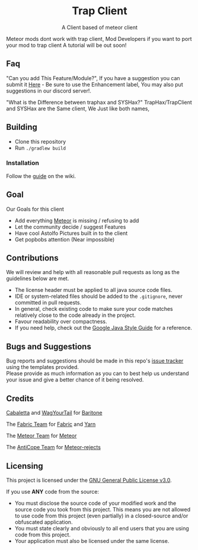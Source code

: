 
<p align="center">

</p>

<h1 align="center">Trap Client</h1>
<p align="center">A Client based of meteor client</p>

<div align="center">
    
</div>


Meteor mods dont work with trap client, Mod Developers if you want to port your mod to trap client
A tutorial will be out soon!



## Faq
"Can you add This Feature/Module?", If you have a suggestion you can submit it [Here](https://github.com/vincelmfao/trap-client/issues) -
Be sure to use the Enhancement label, You may also put suggestions in our discord server!.

"What is the Difference between traphax and SYSHax?" TrapHax/TrapClient and SYSHax are the Same client, We Just like both names,



## Building
- Clone this repository
- Run `./gradlew build`

### Installation
Follow the [guide](https://meteorclient.com/faq/installation) on the wiki.


## Goal
Our Goals for this client
- Add everything [Meteor](https://github.com/MeteorDevelopment/meteor-client) is missing / refusing to add
- Let the community decide / suggest Features
- Have cool Astolfo Pictures built in to the client
- Get popbobs attention (Near impossible)

## Contributions
We will review and help with all reasonable pull requests as long as the guidelines below are met.

- The license header must be applied to all java source code files.
- IDE or system-related files should be added to the `.gitignore`, never committed in pull requests.
- In general, check existing code to make sure your code matches relatively close to the code already in the project.
- Favour readability over compactness.
- If you need help, check out the [Google Java Style Guide](https://google.github.io/styleguide/javaguide.html) for a reference.

## Bugs and Suggestions
Bug reports and suggestions should be made in this repo's [issue tracker](https://github.com/vincelmfao/trap-client/issues) using the templates provided.  
Please provide as much information as you can to best help us understand your issue and give a better chance of it being resolved.



## Credits
[Cabaletta](https://github.com/cabaletta) and [WagYourTail](https://github.com/wagyourtail) for [Baritone](https://github.com/cabaletta/baritone)

The [Fabric Team](https://github.com/FabricMC) for [Fabric](https://github.com/FabricMC/fabric-loader) and [Yarn](https://github.com/FabricMC/yarn)

The [Meteor Team](https://github.com/meteordevelopment) for [Meteor](https://github.com/MeteorDevelopment/meteor-client)

The [AntiCope Team](https://github.com/AntiCope) for [Meteor-rejects](https://github.com/AntiCope/meteor-rejects)


## Licensing
This project is licensed under the [GNU General Public License v3.0](https://www.gnu.org/licenses/gpl-3.0.en.html). 

If you use **ANY** code from the source:
- You must disclose the source code of your modified work and the source code you took from this project. This means you are not allowed to use code from this project (even partially) in a closed-source and/or obfuscated application.
- You must state clearly and obviously to all end users that you are using code from this project.
- Your application must also be licensed under the same license.
